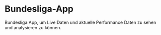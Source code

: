 # Bundesliga-App
Bundesliga App, um Live Daten und aktuelle Performance Daten zu sehen und analysieren zu können.
